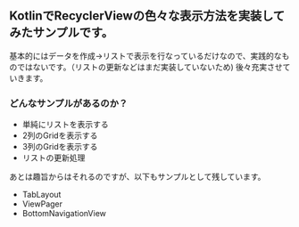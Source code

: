 ## KotlinでRecyclerViewの色々な表示方法を実装してみたサンプルです。
基本的にはデータを作成→リストで表示を行なっているだけなので、実践的なものではないです。（リストの更新などはまだ実装していないため)
後々充実させていきます。

### どんなサンプルがあるのか？
- 単純にリストを表示する
- 2列のGridを表示する
- 3列のGridを表示する
- リストの更新処理

あとは趣旨からはそれるのですが、以下もサンプルとして残しています。
- TabLayout
- ViewPager
- BottomNavigationView
